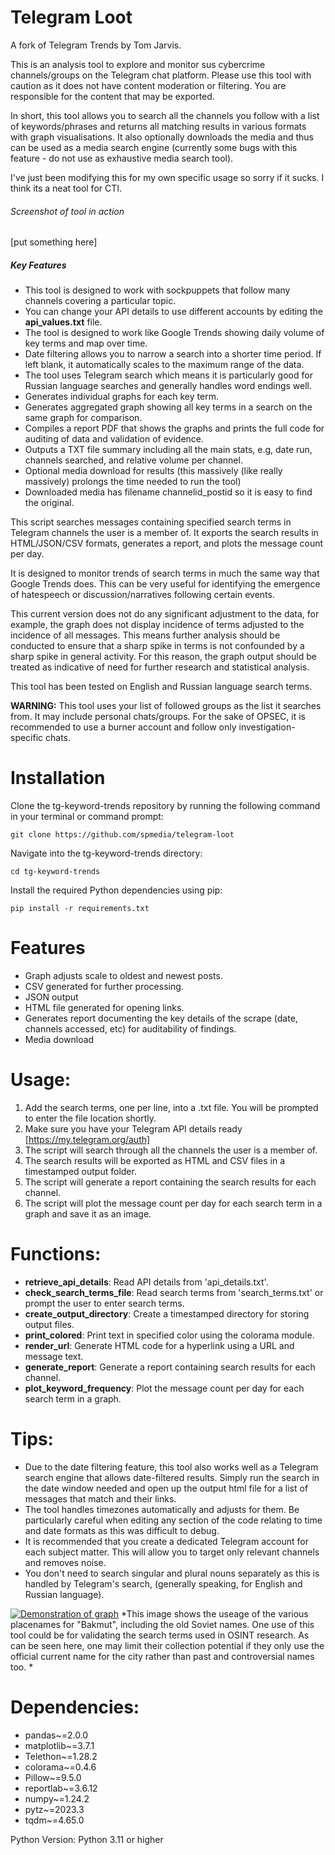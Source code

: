 # Telegram Loot

A fork of Telegram Trends by Tom Jarvis.

This is an analysis tool to explore and monitor sus cybercrime channels/groups on the Telegram chat platform. Please use this tool with caution as it does not have content moderation or filtering. You are responsible for the content that may be exported.

In short, this tool allows you to search all the channels you follow with a list of keywords/phrases and returns all matching results in various formats with graph visualisations. It also optionally downloads the media and thus can be used as a media search engine (currently some bugs with this feature - do not use as exhaustive media search tool).

I've just been modifying this for my own specific usage so sorry if it sucks. I think its a neat tool for CTI.

###### Screenshot of tool in action
[put something here]


##### Key Features
- This tool is designed to work with sockpuppets that follow many channels covering a particular topic.
- You can change your API details to use different accounts by editing the **api_values.txt** file.
- The tool is designed to work like Google Trends showing daily volume of key terms and map over time.
- Date filtering allows you to narrow a search into a shorter time period. If left blank, it automatically scales to the maximum range of the data.
- The tool uses Telegram search which means it is particularly good for Russian language searches and generally handles word endings well.
- Generates individual graphs for each key term.
- Generates aggregated graph showing all key terms in a search on the same graph for comparison.
- Compiles a report PDF that shows the graphs and prints the full code for auditing of data and validation of evidence.
- Outputs a TXT file summary including all the main stats, e.g, date run, channels searched, and relative volume per channel.
- Optional media download for results (this massively (like really massively) prolongs the time needed to run the tool)
- Downloaded media has filename channelid_postid so it is easy to find the original.



This script searches messages containing specified search terms in Telegram channels the user is a member of. It exports the search results in HTML/JSON/CSV formats, generates a report, and plots the message count per day.

It is designed to monitor trends of search terms in much the same way that Google Trends does. This can be very useful for identifying the emergence of hatespeech or discussion/narratives following certain events.

This current version does not do any significant adjustment to the data, for example, the graph does not display incidence of terms adjusted to the incidence of all messages. This means further analysis should be conducted to ensure that a sharp spike in terms is not confounded by a sharp spike in general activity. For this reason, the graph output should be treated as indicative of need for further research and statistical analysis.

This tool has been tested on English and Russian language search terms.

**WARNING:** This tool uses your list of followed groups as the list it searches from. It may include personal chats/groups. For the sake of OPSEC, it is recommended to use a burner account and follow only investigation-specific chats.

# Installation
Clone the tg-keyword-trends repository by running the following command in your terminal or command prompt:

```git clone https://github.com/spmedia/telegram-loot```

Navigate into the tg-keyword-trends directory:

```cd tg-keyword-trends```

Install the required Python dependencies using pip:

```pip install -r requirements.txt```

# Features
- Graph adjusts scale to oldest and newest posts.
- CSV generated for further processing.
- JSON output
- HTML file generated for opening links.
- Generates report documenting the key details of the scrape (date, channels accessed, etc) for auditability of findings.
- Media download

# Usage:

1. Add the search terms, one per line, into a .txt file. You will be prompted to enter the file location shortly.
2. Make sure you have your Telegram API details ready [https://my.telegram.org/auth]
3. The script will search through all the channels the user is a member of.
4. The search results will be exported as HTML and CSV files in a timestamped output folder.
5. The script will generate a report containing the search results for each channel.
6. The script will plot the message count per day for each search term in a graph and save it as an image.


# Functions:

- **retrieve_api_details**: Read API details from 'api_details.txt'.
- **check_search_terms_file**: Read search terms from 'search_terms.txt' or prompt the user to enter search terms.
- **create_output_directory**: Create a timestamped directory for storing output files.
- **print_colored**: Print text in specified color using the colorama module.
- **render_url**: Generate HTML code for a hyperlink using a URL and message text.
- **generate_report**: Generate a report containing search results for each channel.
- **plot_keyword_frequency**: Plot the message count per day for each search term in a graph.

# Tips:
- Due to the date filtering feature, this tool also works well as a Telegram search engine that allows date-filtered results. Simply run the search in the date window needed and open up the output html file for a list of messages that match and their links.
- The tool handles timezones automatically and adjusts for them. Be particularly careful when editing any section of the code relating to time and date formats as this was difficult to debug. 
- It is recommended that you create a dedicated Telegram account for each subject matter. This will allow you to target only relevant channels and removes noise. 
- You don't need to search singular and plural nouns separately as this is handled by Telegram's search, (generally speaking, for English and Russian language).

[![Demonstration of graph](https://user-images.githubusercontent.com/118008765/232030941-aa506853-48ba-4433-8abf-1ee454ea1e5b.png "Demonstration of graph")](https://user-images.githubusercontent.com/118008765/232030941-aa506853-48ba-4433-8abf-1ee454ea1e5b.png "Demonstration of graph")
*This image shows the useage of the various placenames for "Bakmut", including the old Soviet names. One use of this tool could be for validating the search terms used in OSINT research. As can be seen here, one may limit their collection potential if they only use the official current name for the city rather than past and controversial names too. *

# Dependencies:

- pandas~=2.0.0
- matplotlib~=3.7.1
- Telethon~=1.28.2
- colorama~=0.4.6
- Pillow~=9.5.0
- reportlab~=3.6.12
- numpy~=1.24.2
- pytz~=2023.3
- tqdm~=4.65.0

Python Version: Python 3.11 or higher
